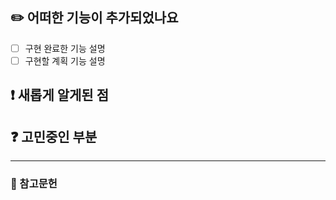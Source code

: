 <!-- 
### 🔐 우리를 위해 꼭 지켜주세요 
- 이곳에 작성되는 모든 글들은 프로젝트 히스토리를 모르는 사람이 와서 읽었을 때 >이해할 수 있을 정도로 구체적이어야 합니다.

- 커밋을 작고 명확하게 구분해주세요.

- PR의 크기를 최대한 작게 유지해주세요! (변경되는 라인이 1000줄이 넘어서는 안됩>니다.)

- Approve를 확인하고 merge해주세요. 의견을 남기셨다면 해당 의견에 대한 논의, 반>영이 완료된 이후에 approve 해주셔야 합니다.

- 이해하지 못한 부분이 있다면 추가 설명을 요청해주세요.

---
-->

## ✏️  어떠한 기능이 추가되었나요
- [ ] 구현 완료한 기능 설명
- [ ] 구현할 계획 기능 설명

## ❗ 새롭게 알게된 점


## ❓ 고민중인 부분

---

### 📖 참고문헌

